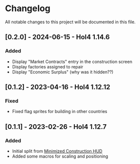 # Changelog

All notable changes to this project will be documented in this file.

## [0.2.0] - 2024-06-15 - HoI4 1.14.6
### Added
- Display "Market Contracts" entry in the construction screen
- Display factories assigned to repair
- Display "Economic Surplus" (why was it hidden??)

## [0.1.2] - 2023-04-16 - HoI4 1.12.12
### Fixed
- Fixed flag sprites for building in other countries

## [0.1.1] - 2023-02-26 - HoI4 1.12.7
### Added
 - Initial split from [Minimized Construction HUD](https://steamcommunity.com/sharedfiles/filedetails/?id=1488853888)
 - Added some macros for scaling and positioning